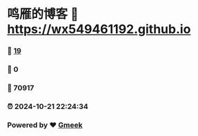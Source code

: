 # 鸣雁的博客 :link: https://wx549461192.github.io 
### :page_facing_up: [19](https://wx549461192.github.io/tag.html) 
### :speech_balloon: 0 
### :hibiscus: 70917 
### :alarm_clock: 2024-10-21 22:24:34 
### Powered by :heart: [Gmeek](https://github.com/Meekdai/Gmeek)
